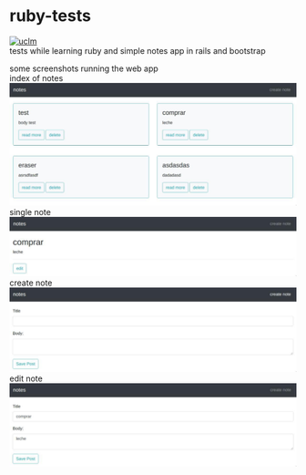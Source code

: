 # ruby-tests
[![uclm](https://img.shields.io/badge/personal-project-red.svg?&longCache=true&colorA=27a79a&colorB=555555&style=for-the-badge)](http://www.juanperea.me)  
tests while learning ruby and simple notes app in rails and bootstrap

some screenshots running the web app  
index of notes
![index](screenshots/index.jpg)  
single note
![index](screenshots/single.jpg)  
create note
![create](screenshots/create.jpg)  
edit note
![edit](screenshots/edit.jpg)  
